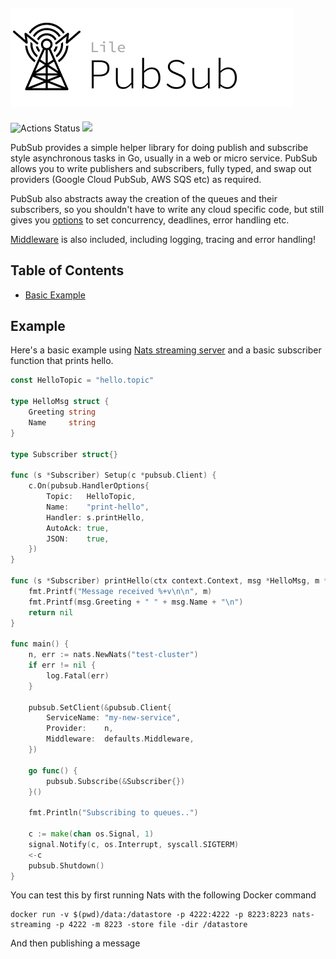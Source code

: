 ![logo](./docs/logo.png)
--
![Actions Status](https://github.com/lileio/pubsub/workflows/Test/badge.svg) [![](https://godoc.org/github.com/lileio/pubsub?status.svg)](http://godoc.org/github.com/lileio/pubsub)

PubSub provides a simple helper library for doing publish and subscribe style asynchronous tasks in Go, usually in a web or micro service. PubSub allows you to write publishers and subscribers, fully typed, and swap out providers (Google Cloud PubSub, AWS SQS etc) as required. 

PubSub also abstracts away the creation of the queues and their subscribers, so you shouldn't have to write any cloud specific code, but still gives you [options](https://godoc.org/github.com/lileio/pubsub#HandlerOptions) to set concurrency, deadlines, error handling etc.

[Middleware](https://github.com/lileio/pubsub/tree/master/middleware) is also included, including logging, tracing and error handling!


## Table of Contents

- [Basic Example](#example)

## Example

Here's a basic example using [Nats streaming server](https://nats-io.github.io/docs/nats_streaming/intro.html) and a basic subscriber function that prints hello.

``` go
const HelloTopic = "hello.topic"

type HelloMsg struct {
	Greeting string
	Name     string
}

type Subscriber struct{}

func (s *Subscriber) Setup(c *pubsub.Client) {
	c.On(pubsub.HandlerOptions{
		Topic:   HelloTopic,
		Name:    "print-hello",
		Handler: s.printHello,
		AutoAck: true,
		JSON:    true,
	})
}

func (s *Subscriber) printHello(ctx context.Context, msg *HelloMsg, m *pubsub.Msg) error {
	fmt.Printf("Message received %+v\n\n", m)
	fmt.Printf(msg.Greeting + " " + msg.Name + "\n")
	return nil
}

func main() {
	n, err := nats.NewNats("test-cluster")
	if err != nil {
		log.Fatal(err)
	}

	pubsub.SetClient(&pubsub.Client{
		ServiceName: "my-new-service",
		Provider:    n,
		Middleware:  defaults.Middleware,
	})

	go func() {
		pubsub.Subscribe(&Subscriber{})
	}()

	fmt.Println("Subscribing to queues..")

	c := make(chan os.Signal, 1)
	signal.Notify(c, os.Interrupt, syscall.SIGTERM)
	<-c
	pubsub.Shutdown()
}
```

You can test this by first running Nats with the following Docker command

```
docker run -v $(pwd)/data:/datastore -p 4222:4222 -p 8223:8223 nats-streaming -p 4222 -m 8223 -store file -dir /datastore
```

And then publishing a message
